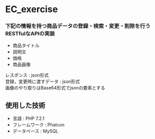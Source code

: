 # EC_exercise  


### 下記の情報を持つ商品データの登録・検索・変更・削除を行うRESTfulなAPIの実装   

- 商品タイトル
- 説明文
- 価格
- 商品画像

レスポンス : json形式  
登録，変更時に渡すデータ : json形式  
画像のやり取りはBase64形式でjsonの要素とする



## 使用した技術
- 言語 : PHP 7.2.1
- フレームワーク : Phalcon
- データベース : MySQL